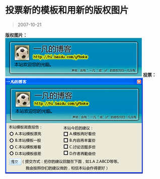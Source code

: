 # 投票新的模板和用新的版权图片 

> 2007-10-21

<div class="pcs-article-content_ptkaiapt4bxy_baiduscarticle" id="detailArticleContent_ptkaiapt4bxy_baiduscarticle">
 <strong>
  版权图片：
 </strong>
 <img class="blogimg" small="0" src="images/224200dadf8eafc313d14f1648fb6a0d.jpg"/>
 <strong>
  投票：
 </strong>
 <img class="blogimg" small="0" src="images/3f00394883c1103c319c356d2aa02d93.jpg"/>
</div>


